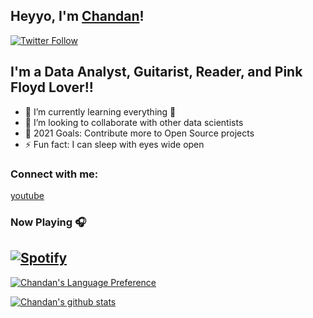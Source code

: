 ## Heyyo, I'm <a href="https://www.linkedin.com/in/chandan-sengupta/" target="_blank">Chandan</a>!

[![Twitter Follow](https://img.shields.io/twitter/follow/CSengupta1101?color=1DA1F2&logo=twitter&style=for-the-badge)](https://twitter.com/intent/follow?original_referer=https%3A%2F%2Fgithub.com%2FCSengupta1101&screen_name=CSengupta1101)

## I'm a Data Analyst, Guitarist, Reader, and Pink Floyd Lover!!

- 🌱 I’m currently learning everything 🤣
- 👯 I’m looking to collaborate with other data scientists
- 🥅 2021 Goals: Contribute more to Open Source projects
- ⚡ Fun fact: I can sleep with eyes wide open


### Connect with me:

[youtube]


[twitter]: https://twitter.com/CSengupta1101
[youtube]: https://www.youtube.com/channel/UCbBP_adt7j2PtaCtXX_JB0g
[instagram]: https://www.instagram.com/joy_110188/
[linkedin]: https://www.linkedin.com/in/chandan-sengupta/



### Now Playing 🎧

[![Spotify](https://github-readme-remake.vercel.app/api/spotify)](https://open.spotify.com/user/mr5jgbqp3jw221j271iz2nix9)
<br/>
---

[![Chandan's Language Preference](https://github-readme-stats.vercel.app/api/top-langs/?username=Csengupta1101&include_all_commits=true&count_private=true&show_icons=true&line_height=20&title_color=FFFFFF&icon_color=FFFFFF&text_color=FFFFFF&bg_color=0D1117)](https://github.com/Csengupta1101/github-readme-stats)

[![Chandan's github stats](https://github-readme-stats.vercel.app/api?username=Csengupta1101&include_all_commits=true&count_private=true&show_icons=true&line_height=20&title_color=FFFFFF&icon_color=FFFFFF&text_color=FFFFFF&bg_color=0D1117)](https://github.com/Csengupta1101/github-readme-stats)
